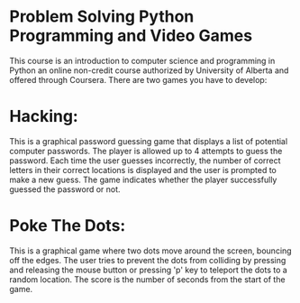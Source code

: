 # Problem Solving Python Programming and Video Games

This course is an introduction to computer science and programming in Python
an online non-credit course authorized by University of Alberta and offered through
Coursera.
There are two games you have to develop:
# Hacking:
This is a graphical password guessing game that displays a
list of potential computer passwords. The player is allowed
up to 4 attempts to guess the password. Each time the user
guesses incorrectly, the number of correct letters in their
correct locations is displayed and the user is prompted to
make a new guess. The game indicates whether the player
successfully guessed the password or not.

# Poke The Dots:
This is a graphical game where two dots move around
the screen, bouncing off the edges. The user tries 
to prevent the dots from colliding by pressing and 
releasing the mouse button or pressing 'p' key to teleport the dots to 
a random location. The score is the number of seconds 
from the start of the game.
